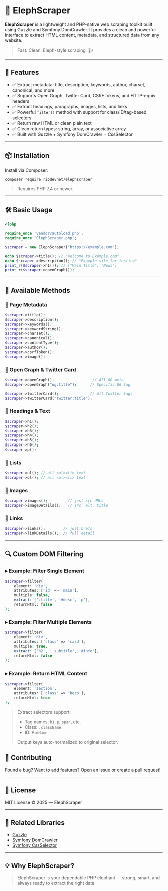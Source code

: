 # 🐘 ElephScraper

**ElephScraper** is a lightweight and PHP-native web scraping toolkit built using Guzzle and Symfony DomCrawler. It provides a clean and powerful interface to extract HTML content, metadata, and structured data from any website.

> Fast. Clean. Eleph-style scraping. 🐘⚡

---
## 🚀 Features

- ✅ Extract metadata: title, description, keywords, author, charset, canonical, and more
- ✅ Supports Open Graph, Twitter Card, CSRF tokens, and HTTP-equiv headers
- ✅ Extract headings, paragraphs, images, lists, and links
- ✅ Powerful `filter()` method with support for class/ID/tag-based selectors
- ✅ Return raw HTML or clean plain text
- ✅ Clean return types: string, array, or associative array
- ✅ Built with Guzzle + Symfony DomCrawler + CssSelector

---

## 📦 Installation

Install via Composer:

```bash
composer require riodevnet/elephscraper
```

> Requires PHP 7.4 or newer.

---

## 🛠️ Basic Usage

```php
<?php

require_once 'vendor/autoload.php';
require_once 'ElephScraper.php';

$scraper = new ElephScraper("https://example.com");

echo $scraper->title(); // "Welcome to Example.com"
echo $scraper->description(); // "Example site for testing"
print_r($scraper->h1()); // ["Main Title", "News"]
print_r($scraper->openGraph());
```

---

## 🧪 Available Methods

### 🔹 Page Metadata

```php
$scraper->title();
$scraper->description();
$scraper->keywords();
$scraper->keywordString();
$scraper->charset();
$scraper->canonical();
$scraper->contentType();
$scraper->author();
$scraper->csrfToken();
$scraper->image();
```

### 🔹 Open Graph & Twitter Card

```php
$scraper->openGraph();                 // All OG meta
$scraper->openGraph("og:title");      // Specific OG tag

$scraper->twitterCard();              // All Twitter tags
$scraper->twitterCard("twitter:title");
```

### 🔹 Headings & Text

```php
$scraper->h1();
$scraper->h2();
$scraper->h3();
$scraper->h4();
$scraper->h5();
$scraper->h6();
$scraper->p();
```

### 🔹 Lists

```php
$scraper->ul(); // all <ul><li> text
$scraper->ol(); // all <ol><li> text
```

### 🔹 Images

```php
$scraper->images();         // just src URLs
$scraper->imageDetails();   // src, alt, title
```

### 🔹 Links

```php
$scraper->links();        // just hrefs
$scraper->linkDetails();  // full detail
```

---

## 🔍 Custom DOM Filtering

### ▸ Example: Filter Single Element

```php
$scraper->filter(
    element: 'div',
    attributes: ['id' => 'main'],
    multiple: false,
    extract: ['.title', '#desc', 'p'],
    returnHtml: false
);
```

### ▸ Example: Filter Multiple Elements

```php
$scraper->filter(
    element: 'div',
    attributes: ['class' => 'card'],
    multiple: true,
    extract: ['h2', '.subtitle', '#info'],
    returnHtml: false
);
```

### ▸ Example: Return HTML Content

```php
$scraper->filter(
    element: 'section',
    attributes: ['class' => 'hero'],
    returnHtml: true
);
```

> Extract selectors support:
> - Tag names: `h1`, `p`, `span`, etc.
> - Class: `.className`
> - ID: `#idName`
>
> Output keys auto-normalized to original selector.

## 🤝 Contributing

Found a bug? Want to add features?
Open an issue or create a pull request!

---

## 📄 License

MIT License © 2025 — ElephScraper

---

## 🔗 Related Libraries

- [Guzzle](https://github.com/guzzle/guzzle)
- [Symfony DomCrawler](https://symfony.com/doc/current/components/dom_crawler.html)
- [Symfony CssSelector](https://symfony.com/doc/current/components/css_selector.html)

---

## 💡 Why ElephScraper?

> ElephScraper is your dependable PHP elephant — strong, smart, and always ready to extract the right data.